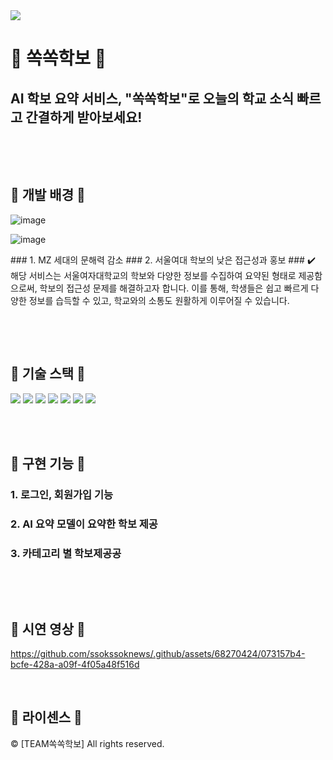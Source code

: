 
<img src="https://capsule-render.vercel.app/api?type=waving&color=BDBDC8&height=150&section=header&text=AI학보요약%20서비스%20📰쏙%20쏙%20학%20보📰&fontSize=20" />

# 📰 쏙쏙학보 📰

## AI 학보 요약 서비스, "쏙쏙학보"로 오늘의 학교 소식 빠르고 간결하게 받아보세요!

<br>

<p align="justify">

</p>

<br>

## 🔹 개발 배경 🔹 
	
![image](https://github.com/ssokssoknews/.github/assets/68270424/2b7619ea-e273-4659-a8ca-b791223a8a15)

![image](https://github.com/ssokssoknews/.github/assets/68270424/93d4cb54-50d1-4f58-9bf1-b86a6542ca32)

<p>
### 1. MZ 세대의 문해력 감소
### 2. 서울여대 학보의 낮은 접근성과 홍보
### ✔️ 해당 서비스는 서울여자대학교의 학보와 다양한 정보를 수집하여 요약된 형태로 제공함으로써, 학보의 접근성 문제를 해결하고자 합니다. 이를 통해, 학생들은 쉽고 빠르게 다양한 정보를 습득할 수 있고, 학교와의 소통도 원활하게 이루어질 수 있습니다.

</p>


<br>

<p align="justify">

</p>

<br>


## 🔹 기술 스택 🔹 
<div align="left">
	<img src="https://img.shields.io/badge/Python-0CAA41?style=flat&logo=Python&logoColor=white" />
	<img src="https://img.shields.io/badge/Mysql-C9284D?style=flat&logo=Mysql&logoColor=white" />
	<img src="https://img.shields.io/badge/Git-1572B6?style=flat&logo=Git&logoColor=white" />
	<img src="https://img.shields.io/badge/Github-181717?style=flat&logo=Github&logoColor=white" />
	<img src="https://img.shields.io/badge/FastAPI-31A8FF?style=flat&logo=FastAPI&logoColor=white" />
	<img src="https://img.shields.io/badge/Pytorch-F01428?style=flat&logo=Pytorch&logoColor=white" />
	<img src="https://img.shields.io/badge/Docker-2496ED?style=flat&logo=Docker&logoColor=white" />
	
</div>

<br>

<p align="justify">

</p>

<br>

## 🔹 구현 기능 🔹 

### 1. 로그인, 회원가입 기능

### 2. AI 요약 모델이 요약한 학보 제공 

### 3. 카테고리 별 학보제공공
<br>

<p align="justify">

</p>

<br>

## 🔹 시연 영상 🔹 


https://github.com/ssokssoknews/.github/assets/68270424/073157b4-bcfe-428a-a09f-4f05a48f516d






<p align="justify">

</p>

<br>

## 🔹 라이센스 🔹 

&copy; [TEAM쏙쏙학보] All rights reserved.
